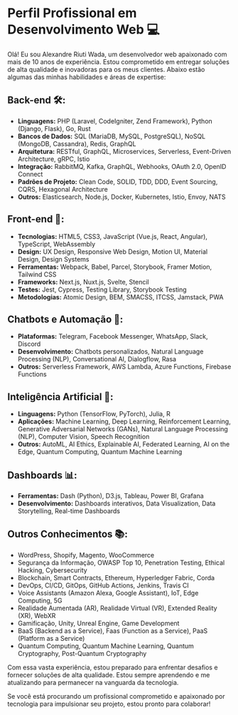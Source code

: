 # Perfil Profissional em Desenvolvimento Web 💻

Olá! Eu sou Alexandre Riuti Wada, um desenvolvedor web apaixonado com mais de 10 anos de experiência. Estou comprometido em entregar soluções de alta qualidade e inovadoras para os meus clientes. Abaixo estão algumas das minhas habilidades e áreas de expertise:

## Back-end 🛠️:

- **Linguagens:** PHP (Laravel, CodeIgniter, Zend Framework), Python (Django, Flask), Go, Rust
- **Bancos de Dados:** SQL (MariaDB, MySQL, PostgreSQL), NoSQL (MongoDB, Cassandra), Redis, GraphQL
- **Arquitetura:** RESTful, GraphQL, Microservices, Serverless, Event-Driven Architecture, gRPC, Istio
- **Integração:** RabbitMQ, Kafka, GraphQL, Webhooks, OAuth 2.0, OpenID Connect
- **Padrões de Projeto:** Clean Code, SOLID, TDD, DDD, Event Sourcing, CQRS, Hexagonal Architecture
- **Outros:** Elasticsearch, Node.js, Docker, Kubernetes, Istio, Envoy, NATS

## Front-end 🎨:

- **Tecnologias:** HTML5, CSS3, JavaScript (Vue.js, React, Angular), TypeScript, WebAssembly
- **Design:** UX Design, Responsive Web Design, Motion UI, Material Design, Design Systems
- **Ferramentas:** Webpack, Babel, Parcel, Storybook, Framer Motion, Tailwind CSS
- **Frameworks:** Next.js, Nuxt.js, Svelte, Stencil
- **Testes:** Jest, Cypress, Testing Library, Storybook Testing
- **Metodologias:** Atomic Design, BEM, SMACSS, ITCSS, Jamstack, PWA

## Chatbots e Automação 🤖:

- **Plataformas:** Telegram, Facebook Messenger, WhatsApp, Slack, Discord
- **Desenvolvimento:** Chatbots personalizados, Natural Language Processing (NLP), Conversational AI, Dialogflow, Rasa
- **Outros:** Serverless Framework, AWS Lambda, Azure Functions, Firebase Functions

## Inteligência Artificial 🧠:

- **Linguagens:** Python (TensorFlow, PyTorch), Julia, R
- **Aplicações:** Machine Learning, Deep Learning, Reinforcement Learning, Generative Adversarial Networks (GANs), Natural Language Processing (NLP), Computer Vision, Speech Recognition
- **Outros:** AutoML, AI Ethics, Explainable AI, Federated Learning, AI on the Edge, Quantum Computing, Quantum Machine Learning

## Dashboards 📊:

- **Ferramentas:** Dash (Python), D3.js, Tableau, Power BI, Grafana
- **Desenvolvimento:** Dashboards interativos, Data Visualization, Data Storytelling, Real-time Dashboards

## Outros Conhecimentos 📚:

- WordPress, Shopify, Magento, WooCommerce
- Segurança da Informação, OWASP Top 10, Penetration Testing, Ethical Hacking, Cybersecurity
- Blockchain, Smart Contracts, Ethereum, Hyperledger Fabric, Corda
- DevOps, CI/CD, GitOps, GitHub Actions, Jenkins, Travis CI
- Voice Assistants (Amazon Alexa, Google Assistant), IoT, Edge Computing, 5G
- Realidade Aumentada (AR), Realidade Virtual (VR), Extended Reality (XR), WebXR
- Gamificação, Unity, Unreal Engine, Game Development
- BaaS (Backend as a Service), Faas (Function as a Service), PaaS (Platform as a Service)
- Quantum Computing, Quantum Machine Learning, Quantum Cryptography, Post-Quantum Cryptography

Com essa vasta experiência, estou preparado para enfrentar desafios e fornecer soluções de alta qualidade. Estou sempre aprendendo e me atualizando para permanecer na vanguarda da tecnologia.

Se você está procurando um profissional comprometido e apaixonado por tecnologia para impulsionar seu projeto, estou pronto para colaborar!


